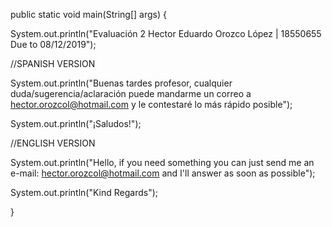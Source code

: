 public static void main(String[] args) {

System.out.println("Evaluación 2 Hector Eduardo Orozco López | 18550655 Due to 08/12/2019");

//SPANISH VERSION

System.out.println("Buenas tardes profesor, cualquier duda/sugerencia/aclaración puede mandarme un correo a hector.orozcol@hotmail.com y le contestaré lo más rápido posible");

System.out.println("¡Saludos!");

//ENGLISH VERSION

System.out.println("Hello, if you need something you can just send me an e-mail: hector.orozcol@hotmail.com and I'll answer as soon as possible");

System.out.println("Kind Regards");

}
